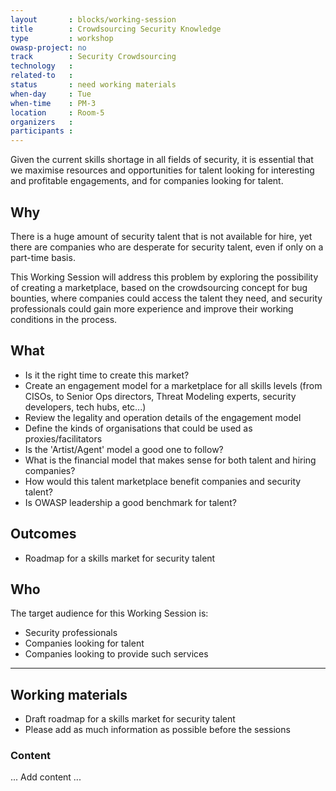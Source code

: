 ```yaml
---
layout       : blocks/working-session
title        : Crowdsourcing Security Knowledge
type         : workshop
owasp-project: no
track        : Security Crowdsourcing
technology   :
related-to   :
status       : need working materials
when-day     : Tue
when-time    : PM-3
location     : Room-5
organizers   :
participants :
---
```


Given the current skills shortage in all fields of security, it is essential that we maximise resources and opportunities for
talent looking for interesting and profitable engagements, and for companies looking for talent.

## Why

There is a huge amount of security talent that is not available for hire, yet there are companies who
are desperate for security talent, even if only on a part-time basis.

This Working Session will address this problem by exploring the possibility of creating a marketplace, based on the crowdsourcing concept for bug bounties, where companies could access the talent they need, and security professionals could gain more experience and improve their working conditions in the process.  

## What

 - Is it the right time to create this market?
 - Create an engagement model for a marketplace for all skills levels (from CISOs, to Senior Ops directors, Threat Modeling experts, security developers, tech hubs, etc...)
 - Review the legality and operation details of the engagement model
 - Define the kinds of organisations that could be used as proxies/facilitators
 - Is the 'Artist/Agent' model a good one to follow?
 - What is the financial model that makes sense for both talent and hiring companies?
 - How would this talent marketplace benefit companies and security talent?
 - Is OWASP leadership a good benchmark for talent?
 
## Outcomes

- Roadmap for a skills market for security talent

## Who

The target audience for this Working Session is:

 - Security professionals
 - Companies looking for talent
 - Companies looking to provide such services

--- 

## Working materials

- Draft roadmap for a skills market for security talent
- Please add as much information as possible before the sessions

### Content

... Add content ...
